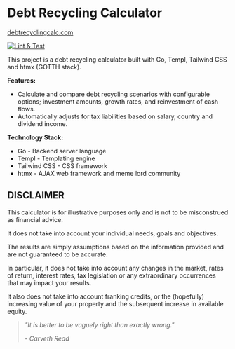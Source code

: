 # Debt Recycling Calculator

[debtrecyclingcalc.com](https://debtrecyclingcalc.com)

[![Lint & Test](https://github.com/shanehull/debtrecyclingcalc.com/actions/workflows/lint-and-test.yaml/badge.svg)](https://github.com/shanehull/debtrecyclingcalc.com/actions/workflows/lint-and-test.yaml)

This project is a debt recycling calculator built with Go, Templ, Tailwind CSS and htmx (GOTTH stack).

**Features:**

- Calculate and compare debt recycling scenarios with configurable options;
  investment amounts, growth rates, and reinvestment of cash flows.
- Automatically adjusts for tax liabilities based on salary, country and dividend income.

**Technology Stack:**

- Go - Backend server language
- Templ - Templating engine
- Tailwind CSS - CSS framework
- htmx - AJAX web framework and meme lord community

## DISCLAIMER

This calculator is for illustrative purposes only and is not to be misconstrued as financial advice.

It does not take into account your individual needs, goals and objectives.

The results are simply assumptions based on the information provided and are not guaranteed to be accurate.

In particular, it does not take into account any changes in the market, rates of return, interest rates, tax legislation or any extraordinary occurrences that may impact your results.

It also does not take into account franking credits, or the (hopefully) increasing value of your property and the subsequent increase in available equity.

> _"It is better to be vaguely right than exactly wrong."_
>
> \- <cite>Carveth Read</cite>
